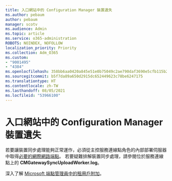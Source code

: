 ```yaml
---
title: 入口網站中的 Configuration Manager 裝置遺失
ms.author: pebaum
author: pebaum
manager: scotv
ms.audience: Admin
ms.topic: article
ms.service: o365-administration
ROBOTS: NOINDEX, NOFOLLOW
localization_priority: Priority
ms.collection: Adm_O365
ms.custom:
- "9001495"
- "4384"
ms.openlocfilehash: 358bb6aa0420a845e51e0b75049c2ae790daf3690e5cfb115b234d82a29e93a7
ms.sourcegitcommit: b5f7da89a650d2915dc652449623c78be6247175
ms.translationtype: HT
ms.contentlocale: zh-TW
ms.lasthandoff: 08/05/2021
ms.locfileid: "53966100"
---
```

# <a name="configuration-manager-devices-missing-in-the-portal"></a>入口網站中的 Configuration Manager 裝置遺失

若要讓裝置同步處理能夠正常運作，必須從主控服務連線點角色的內部部署伺服器中取得[必要的網際網路端點](https://docs.microsoft.com/configmgr/tenant-attach/device-sync-actions#internet-endpoints)。 若要疑難排解裝置同步處理，請參閱位於服務連線點上的 **CMGatewaySyncUploadWorker.log**。

深入了解 [Microsoft 端點管理員中的租用戶附加](https://docs.microsoft.com/configmgr/tenant-attach/)。
